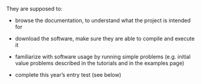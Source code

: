 They are supposed to:

- browse the documentation, to understand what the project is intended for

- download the software, make sure they are able to compile and execute it

- familiarize with software usage by running simple problems (e.g. initial value problems described in the tutorials and in the examples page)

- complete this year’s entry test (see below)
